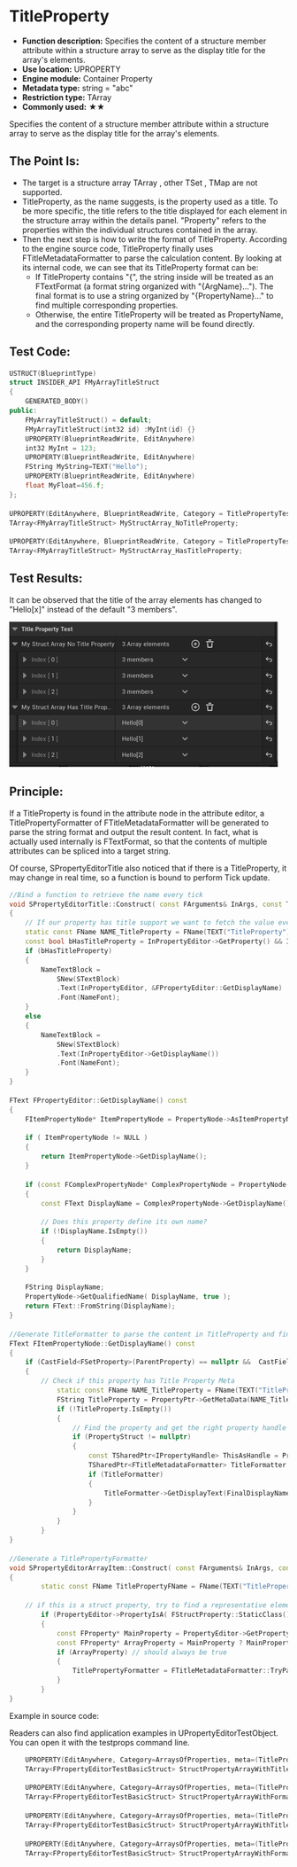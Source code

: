 # TitleProperty

- **Function description:** Specifies the content of a structure member attribute within a structure array to serve as the display title for the array's elements.
- **Use location:** UPROPERTY
- **Engine module:** Container Property
- **Metadata type:** string = "abc"
- **Restriction type:** TArray<FStruct>
- **Commonly used:** ★★

Specifies the content of a structure member attribute within a structure array to serve as the display title for the array's elements.

## The Point Is:

- The target is a structure array TArray<FStruct> , other TSet , TMap are not supported.
- TitleProperty, as the name suggests, is the property used as a title. To be more specific, the title refers to the title displayed for each element in the structure array within the details panel.  "Property" refers to the properties within the individual structures contained in the array.
- Then the next step is how to write the format of TitleProperty. According to the engine source code, TitleProperty finally uses FTitleMetadataFormatter to parse the calculation content. By looking at its internal code, we can see that its TitleProperty format can be:
    - If TitleProperty contains "{", the string inside will be treated as an FTextFormat (a format string organized with "{ArgName}..."). The final format is to use a string organized by "{PropertyName}..." to find multiple corresponding properties.
    - Otherwise, the entire TitleProperty will be treated as PropertyName, and the corresponding property name will be found directly.

## Test Code:

```cpp
USTRUCT(BlueprintType)
struct INSIDER_API FMyArrayTitleStruct
{
	GENERATED_BODY()
public:
	FMyArrayTitleStruct() = default;
	FMyArrayTitleStruct(int32 id) :MyInt(id) {}
	UPROPERTY(BlueprintReadWrite, EditAnywhere)
	int32 MyInt = 123;
	UPROPERTY(BlueprintReadWrite, EditAnywhere)
	FString MyString=TEXT("Hello");
	UPROPERTY(BlueprintReadWrite, EditAnywhere)
	float MyFloat=456.f;
};

UPROPERTY(EditAnywhere, BlueprintReadWrite, Category = TitlePropertyTest)
TArray<FMyArrayTitleStruct> MyStructArray_NoTitleProperty;

UPROPERTY(EditAnywhere, BlueprintReadWrite, Category = TitlePropertyTest, meta = (TitleProperty="{MyString}[{MyInt}]"))
TArray<FMyArrayTitleStruct> MyStructArray_HasTitleProperty;
```

## Test Results:

It can be observed that the title of the array elements has changed to "Hello[x]" instead of the default "3 members".

![Untitled](Untitled.png)

## Principle:

If a TitleProperty is found in the attribute node in the attribute editor, a TitlePropertyFormatter of FTitleMetadataFormatter will be generated to parse the string format and output the result content. In fact, what is actually used internally is FTextFormat, so that the contents of multiple attributes can be spliced into a target string.

Of course, SPropertyEditorTitle also noticed that if there is a TitleProperty, it may change in real time, so a function is bound to perform Tick update.

```cpp
//Bind a function to retrieve the name every tick
void SPropertyEditorTitle::Construct( const FArguments& InArgs, const TSharedRef<FPropertyEditor>& InPropertyEditor )
{
	// If our property has title support we want to fetch the value every tick, otherwise we can just use a static value
	static const FName NAME_TitleProperty = FName(TEXT("TitleProperty"));
	const bool bHasTitleProperty = InPropertyEditor->GetProperty() && InPropertyEditor->GetProperty()->HasMetaData(NAME_TitleProperty);
	if (bHasTitleProperty)
	{
		NameTextBlock =
			SNew(STextBlock)
			.Text(InPropertyEditor, &FPropertyEditor::GetDisplayName)
			.Font(NameFont);
	}
	else
	{
		NameTextBlock =
			SNew(STextBlock)
			.Text(InPropertyEditor->GetDisplayName())
			.Font(NameFont);
	}
}

FText FPropertyEditor::GetDisplayName() const
{
	FItemPropertyNode* ItemPropertyNode = PropertyNode->AsItemPropertyNode();

	if ( ItemPropertyNode != NULL )
	{
		return ItemPropertyNode->GetDisplayName();
	}

	if (const FComplexPropertyNode* ComplexPropertyNode = PropertyNode->AsComplexNode())
	{
		const FText DisplayName = ComplexPropertyNode->GetDisplayName();

		// Does this property define its own name?
		if (!DisplayName.IsEmpty())
		{
			return DisplayName;
		}
	}

	FString DisplayName;
	PropertyNode->GetQualifiedName( DisplayName, true );
	return FText::FromString(DisplayName);
}

//Generate TitleFormatter to parse the content in TitleProperty and finally get the text. It was found that Map and Set are not supported, so only array is supported. The signature also has a branch that determines ArrayIndex()==1 and goes into the ordinary attributes
FText FItemPropertyNode::GetDisplayName() const
{
	if (CastField<FSetProperty>(ParentProperty) == nullptr &&  CastField<FMapProperty>(ParentProperty) == nullptr)
	{
		// Check if this property has Title Property Meta
			static const FName NAME_TitleProperty = FName(TEXT("TitleProperty"));
			FString TitleProperty = PropertyPtr->GetMetaData(NAME_TitleProperty);
			if (!TitleProperty.IsEmpty())
			{
				// Find the property and get the right property handle
				if (PropertyStruct != nullptr)
				{
					const TSharedPtr<IPropertyHandle> ThisAsHandle = PropertyEditorHelpers::GetPropertyHandle(NonConstThis->AsShared(), nullptr, nullptr);
					TSharedPtr<FTitleMetadataFormatter> TitleFormatter = FTitleMetadataFormatter::TryParse(ThisAsHandle, TitleProperty);
					if (TitleFormatter)
					{
						TitleFormatter->GetDisplayText(FinalDisplayName);
					}
				}
			}
		}
}

//Generate a TitlePropertyFormatter
void SPropertyEditorArrayItem::Construct( const FArguments& InArgs, const TSharedRef< class FPropertyEditor>& InPropertyEditor )
{
		static const FName TitlePropertyFName = FName(TEXT("TitleProperty"));

	// if this is a struct property, try to find a representative element to use as our stand in
		if (PropertyEditor->PropertyIsA( FStructProperty::StaticClass() ))
		{
			const FProperty* MainProperty = PropertyEditor->GetProperty();
			const FProperty* ArrayProperty = MainProperty ? MainProperty->GetOwner<const FProperty>() : nullptr;
			if (ArrayProperty) // should always be true
			{
				TitlePropertyFormatter = FTitleMetadataFormatter::TryParse(PropertyEditor->GetPropertyHandle(), ArrayProperty->GetMetaData(TitlePropertyFName));
			}
		}
}
```

Example in source code:

Readers can also find application examples in UPropertyEditorTestObject. You can open it with the testprops command line.

```cpp
	UPROPERTY(EditAnywhere, Category=ArraysOfProperties, meta=(TitleProperty=IntPropertyInsideAStruct))
	TArray<FPropertyEditorTestBasicStruct> StructPropertyArrayWithTitle;

	UPROPERTY(EditAnywhere, Category=ArraysOfProperties, meta=(TitleProperty="{IntPropertyInsideAStruct} + {FloatPropertyInsideAStruct}"))
	TArray<FPropertyEditorTestBasicStruct> StructPropertyArrayWithFormattedTitle;

	UPROPERTY(EditAnywhere, Category=ArraysOfProperties, meta=(TitleProperty=ErrorProperty))
	TArray<FPropertyEditorTestBasicStruct> StructPropertyArrayWithTitleError;

	UPROPERTY(EditAnywhere, Category=ArraysOfProperties, meta=(TitleProperty="{ErrorProperty}"))
	TArray<FPropertyEditorTestBasicStruct> StructPropertyArrayWithFormattedTitleError;
```